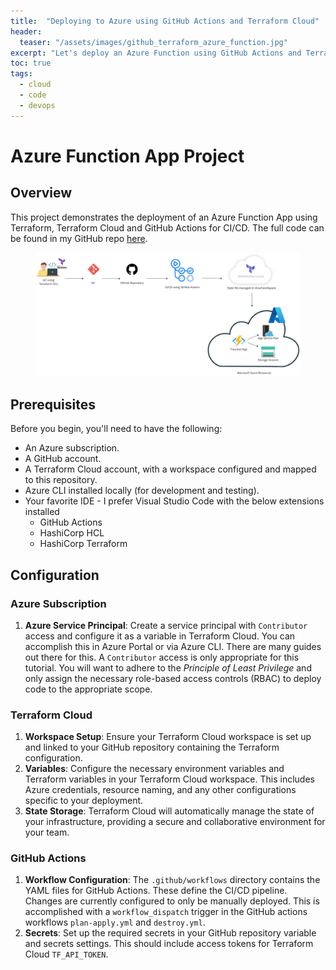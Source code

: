 ```yaml
---
title:  "Deploying to Azure using GitHub Actions and Terraform Cloud"
header:
  teaser: "/assets/images/github_terraform_azure_function.jpg"
excerpt: "Let's deploy an Azure Function using GitHub Actions and Terraform Cloud!"
toc: true
tags:
  - cloud
  - code
  - devops
---
```


# Azure Function App Project

## Overview

This project demonstrates the deployment of an Azure Function App using Terraform, Terraform Cloud and GitHub Actions for CI/CD.  The full code can be found in my GitHub repo [here](https://github.com/rimlaban7/azure-function-terraform).
 

<figure>
    <a href="/assets/images/github_terraform_azure_function.jpg"><img src="/assets/images/github_terraform_azure_function.jpg"></a>
</figure>

## Prerequisites

Before you begin, you'll need to have the following:

- An Azure subscription.
- A GitHub account.
- A Terraform Cloud account, with a workspace configured and mapped to this repository.
- Azure CLI installed locally (for development and testing).
- Your favorite IDE - I prefer Visual Studio Code with the below extensions installed
    - GitHub Actions
    - HashiCorp HCL 
    - HashiCorp Terraform


## Configuration

### Azure Subscription
1. **Azure Service Principal**: Create a service principal with `Contributor` access and configure it as a variable in Terraform Cloud. You can accomplish this in Azure Portal or via Azure CLI.  There are many guides out there for this.  A `Contributor` access is only appropriate for this tutorial.  You will want to adhere to the *Principle of Least Privilege* and only assign the necessary role-based access controls (RBAC) to deploy code to the appropriate scope.

### Terraform Cloud

1. **Workspace Setup**: Ensure your Terraform Cloud workspace is set up and linked to your GitHub repository containing the Terraform configuration.
2. **Variables**: Configure the necessary environment variables and Terraform variables in your Terraform Cloud workspace. This includes Azure credentials, resource naming, and any other configurations specific to your deployment.
3. **State Storage**: Terraform Cloud will automatically manage the state of your infrastructure, providing a secure and collaborative environment for your team.

### GitHub Actions

1. **Workflow Configuration**: The `.github/workflows` directory contains the YAML files for GitHub Actions. These define the CI/CD pipeline. Changes are currently configured to only be manually deployed.  This is accomplished with a `workflow_dispatch` trigger in the GitHub actions workflows `plan-apply.yml` and `destroy.yml`. 
2. **Secrets**: Set up the required secrets in your GitHub repository variable and secrets settings. This should include access tokens for Terraform Cloud `TF_API_TOKEN`.
